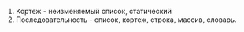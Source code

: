1. Кортеж - неизменяемый список, статический
2. Последовательность - список, кортеж, строка, массив, словарь. 